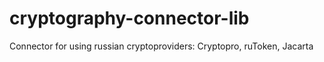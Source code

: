 # cryptography-connector-lib
Connector for using russian cryptoproviders: Cryptopro, ruToken, Jacarta
